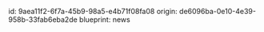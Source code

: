 id: 9aea11f2-6f7a-45b9-98a5-e4b71f08fa08
origin: de6096ba-0e10-4e39-958b-33fab6eba2de
blueprint: news
